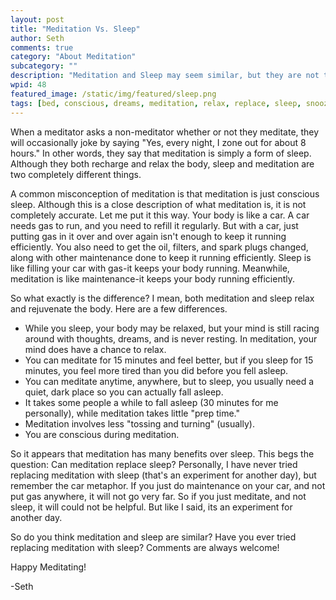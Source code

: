```yaml
---
layout: post
title: "Meditation Vs. Sleep"
author: Seth
comments: true
category: "About Meditation"
subcategory: ""
description: "Meditation and Sleep may seem similar, but they are not the same."
wpid: 48
featured_image: /static/img/featured/sleep.png
tags: [bed, conscious, dreams, meditation, relax, replace, sleep, snooze]
---
```


When a meditator asks a non-meditator whether or not they meditate, they will occasionally joke by saying "Yes, every night, I zone out for about 8 hours." In other words, they say that meditation is simply a form of sleep. Although they both recharge and relax the body, sleep and meditation are two completely different things.

A common misconception of meditation is that meditation is just conscious sleep. Although this is a close description of what meditation is, it is not completely accurate. Let me put it this way. Your body is like a car. A car needs gas to run, and you need to refill it regularly. But with a car, just putting gas in it over and over again isn't enough to keep it running efficiently. You also need to get the oil, filters, and spark plugs changed, along with other maintenance done to keep it running efficiently. Sleep is like filling your car with gas-it keeps your body running. Meanwhile, meditation is like maintenance-it keeps your body running efficiently.

So what exactly is the difference? I mean, both meditation and sleep relax and rejuvenate the body. Here are a few differences.

<!--more-->

* While you sleep, your body may be relaxed, but your mind is still racing around with thoughts, dreams, and is never resting. In meditation, your mind does have a chance to relax.
* You can meditate for 15 minutes and feel better, but if you sleep for 15 minutes, you feel more tired than you did before you fell asleep.
* You can meditate anytime, anywhere, but to sleep, you usually need a quiet, dark place so you can actually fall asleep.
* It takes some people a while to fall asleep (30 minutes for me personally), while meditation takes little "prep time."
* Meditation involves less "tossing and turning" (usually).
* You are conscious during meditation.

So it appears that meditation has many benefits over sleep. This begs the question: Can meditation replace sleep? Personally, I have never tried replacing meditation with sleep (that's an experiment for another day), but remember the car metaphor. If you just do maintenance on your car, and not put gas anywhere, it will not go very far. So if you just meditate, and not sleep, it will could not be helpful. But like I said, its an experiment for another day.

So do you think meditation and sleep are similar? Have you ever tried replacing meditation with sleep? Comments are always welcome!

Happy Meditating!

-Seth
